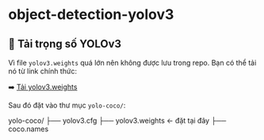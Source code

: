 ﻿# object-detection-yolov3
## 🔗 Tải trọng số YOLOv3

Vì file `yolov3.weights` quá lớn nên không được lưu trong repo. Bạn có thể tải nó từ link chính thức:

➡️ [Tải yolov3.weights](https://pjreddie.com/media/files/yolov3.weights)

Sau đó đặt vào thư mục `yolo-coco/`:

yolo-coco/
├── yolov3.cfg
├── yolov3.weights ← đặt tại đây
├── coco.names
